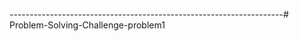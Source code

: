 --------------------------------------------------------------------# Problem-Solving-Challenge-problem1
